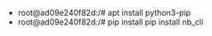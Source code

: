 - root@ad09e240f82d:/# apt install python3-pip
- root@ad09e240f82d:/# pip install pip install nb_cli